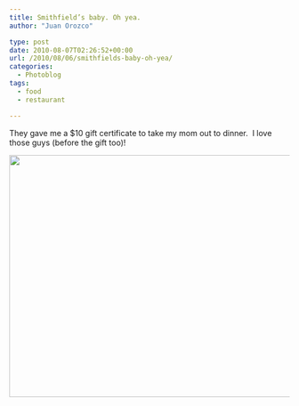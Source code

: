 ```yaml
---
title: Smithfield’s baby. Oh yea.
author: "Juan Orozco" 

type: post
date: 2010-08-07T02:26:52+00:00
url: /2010/08/06/smithfields-baby-oh-yea/
categories:
  - Photoblog
tags:
  - food
  - restaurant

---
```

They gave me a $10 gift certificate to take my mom out to dinner.  I love those guys (before the gift too)!

[<img class="aligncenter size-large wp-image-2219" src="http://juanthedesigner.files.wordpress.com/2010/08/mobile-photo-aug-6-2010-10-12-17-pm.jpg?w=1024&#038;resize=580%2C435" alt="" width="580" height="435" data-recalc-dims="1" />][1]

 [1]: http://juanthedesigner.files.wordpress.com/2010/08/mobile-photo-aug-6-2010-10-12-17-pm.jpg